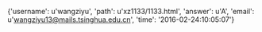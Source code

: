{'username': u'wangziyu', 'path': u'xz1133/1133.html', 'answer': u'A', 'email': u'wangziyu13@mails.tsinghua.edu.cn', 'time': '2016-02-24:10:05:07'}